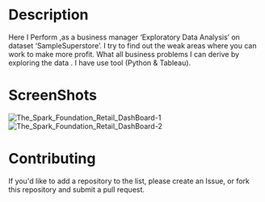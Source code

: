 # Description
 Here I Perform ,as a business manager ‘Exploratory Data Analysis’ on dataset ‘SampleSuperstore’. I try to find out the weak areas where you can work to make more profit.  What all business problems I can derive by exploring the data .
I have use tool (Python & Tableau).

# ScreenShots

![The_Spark_Foundation_Retail_DashBoard-1](https://user-images.githubusercontent.com/55308841/117569004-0b617a80-b0e1-11eb-9d58-d9effc3d0472.png)
![The_Spark_Foundation_Retail_DashBoard-2](https://user-images.githubusercontent.com/55308841/117569005-0c92a780-b0e1-11eb-9130-4b1bfbb42f85.png)


# Contributing

  If you'd like to add a repository to the list, please create an Issue, or fork this repository and submit a pull request.
